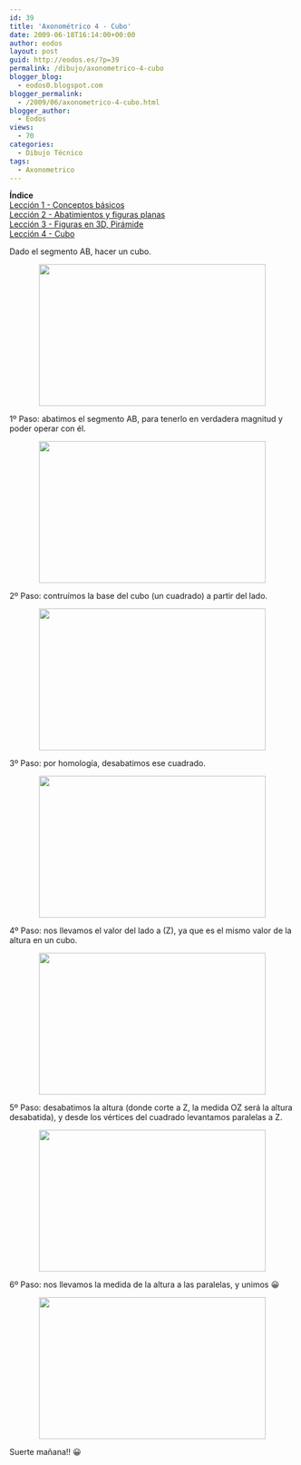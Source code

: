 ```yaml
---
id: 39
title: 'Axonométrico 4 - Cubo'
date: 2009-06-18T16:14:00+00:00
author: eodos
layout: post
guid: http://eodos.es/?p=39
permalink: /dibujo/axonometrico-4-cubo
blogger_blog:
  - eodos0.blogspot.com
blogger_permalink:
  - /2009/06/axonometrico-4-cubo.html
blogger_author:
  - Eodos
views:
  - 70
categories:
  - Dibujo Técnico
tags:
  - Axonometrico
---
```

<span style="font-weight:bold;">Índice</span>  
[Lección 1 - Conceptos básicos](http://eodos0.blogspot.com/2009/06/axonometrico-1-conceptos-basicos.html)  
[Lección 2 - Abatimientos y figuras planas](http://eodos0.blogspot.com/2009/06/axonometrico-2-abatimientos-y-figuras.html)  
[Lección 3 - Figuras en 3D, Pirámide](http://eodos0.blogspot.com/2009/06/axonometrico-3-figuras-en-3d-piramide.html)  
[Lección 4 - Cubo](http://eodos0.blogspot.com/2009/06/axonometrico-4-cubo.html)

Dado el segmento AB, hacer un cubo.

<a onblur="try {parent.deselectBloggerImageGracefully();} catch(e) {}" href="https://i1.wp.com/3.bp.blogspot.com/_H4ctsPRjMs8/SjpM6SnlJxI/AAAAAAAAAHQ/kqxJKeJYCAA/s1600-h/cubo1.png" data-rel="lightbox-0" title=""><img style="display:block; margin:0px auto 10px; text-align:center;cursor:pointer; cursor:hand;width: 400px; height: 250px;" src="https://i0.wp.com/3.bp.blogspot.com/_H4ctsPRjMs8/SjpM6SnlJxI/AAAAAAAAAHQ/kqxJKeJYCAA/s400/cubo1.png" border="0" alt="" id="BLOGGER_PHOTO_ID_5348672071769859858" data-recalc-dims="1" /></a>

1º Paso: abatimos el segmento AB, para tenerlo en verdadera magnitud y poder operar con él.

<a onblur="try {parent.deselectBloggerImageGracefully();} catch(e) {}" href="https://i1.wp.com/1.bp.blogspot.com/_H4ctsPRjMs8/SjpM6nXy2DI/AAAAAAAAAHY/BF5hzd2Rv7U/s1600-h/cubo2.png" data-rel="lightbox-1" title=""><img style="display:block; margin:0px auto 10px; text-align:center;cursor:pointer; cursor:hand;width: 400px; height: 250px;" src="https://i1.wp.com/1.bp.blogspot.com/_H4ctsPRjMs8/SjpM6nXy2DI/AAAAAAAAAHY/BF5hzd2Rv7U/s400/cubo2.png" border="0" alt="" id="BLOGGER_PHOTO_ID_5348672077340792882" data-recalc-dims="1" /></a>

2º Paso: contruímos la base del cubo (un cuadrado) a partir del lado.

<a onblur="try {parent.deselectBloggerImageGracefully();} catch(e) {}" href="https://i0.wp.com/2.bp.blogspot.com/_H4ctsPRjMs8/SjpM69WeNNI/AAAAAAAAAHg/68lsVoRGcD8/s1600-h/cubo3.png" data-rel="lightbox-2" title=""><img style="display:block; margin:0px auto 10px; text-align:center;cursor:pointer; cursor:hand;width: 400px; height: 250px;" src="https://i1.wp.com/2.bp.blogspot.com/_H4ctsPRjMs8/SjpM69WeNNI/AAAAAAAAAHg/68lsVoRGcD8/s400/cubo3.png" border="0" alt="" id="BLOGGER_PHOTO_ID_5348672083240826066" data-recalc-dims="1" /></a>

3º Paso: por homología, desabatimos ese cuadrado.

<a onblur="try {parent.deselectBloggerImageGracefully();} catch(e) {}" href="https://i0.wp.com/3.bp.blogspot.com/_H4ctsPRjMs8/SjpM68yf3PI/AAAAAAAAAHo/ocjkHQ-bHhU/s1600-h/cubo4.png" data-rel="lightbox-3" title=""><img style="display:block; margin:0px auto 10px; text-align:center;cursor:pointer; cursor:hand;width: 400px; height: 250px;" src="https://i0.wp.com/3.bp.blogspot.com/_H4ctsPRjMs8/SjpM68yf3PI/AAAAAAAAAHo/ocjkHQ-bHhU/s400/cubo4.png" border="0" alt="" id="BLOGGER_PHOTO_ID_5348672083089939698" data-recalc-dims="1" /></a>

4º Paso: nos llevamos el valor del lado a (Z), ya que es el mismo valor de la altura en un cubo.

<a onblur="try {parent.deselectBloggerImageGracefully();} catch(e) {}" href="https://i2.wp.com/2.bp.blogspot.com/_H4ctsPRjMs8/SjpM7LARa6I/AAAAAAAAAHw/GRT1IaaD2nc/s1600-h/cubo5.png" data-rel="lightbox-4" title=""><img style="display:block; margin:0px auto 10px; text-align:center;cursor:pointer; cursor:hand;width: 400px; height: 250px;" src="https://i0.wp.com/2.bp.blogspot.com/_H4ctsPRjMs8/SjpM7LARa6I/AAAAAAAAAHw/GRT1IaaD2nc/s400/cubo5.png" border="0" alt="" id="BLOGGER_PHOTO_ID_5348672086905809826" data-recalc-dims="1" /></a>

5º Paso: desabatimos la altura (donde corte a Z, la medida OZ será la altura desabatida), y desde los vértices del cuadrado levantamos paralelas a Z.

<a onblur="try {parent.deselectBloggerImageGracefully();} catch(e) {}" href="https://i2.wp.com/3.bp.blogspot.com/_H4ctsPRjMs8/SjpNYI1i9cI/AAAAAAAAAH4/o5A1c8xc2WE/s1600-h/cubo6.png" data-rel="lightbox-5" title=""><img style="display:block; margin:0px auto 10px; text-align:center;cursor:pointer; cursor:hand;width: 400px; height: 250px;" src="https://i2.wp.com/3.bp.blogspot.com/_H4ctsPRjMs8/SjpNYI1i9cI/AAAAAAAAAH4/o5A1c8xc2WE/s400/cubo6.png" border="0" alt="" id="BLOGGER_PHOTO_ID_5348672584540157378" data-recalc-dims="1" /></a>

6º Paso: nos llevamos la medida de la altura a las paralelas, y unimos 😀

<a onblur="try {parent.deselectBloggerImageGracefully();} catch(e) {}" href="https://i0.wp.com/2.bp.blogspot.com/_H4ctsPRjMs8/SjpNYcLUFvI/AAAAAAAAAIA/wARKx_LI7Vo/s1600-h/cubo7.png" data-rel="lightbox-6" title=""><img style="display:block; margin:0px auto 10px; text-align:center;cursor:pointer; cursor:hand;width: 400px; height: 250px;" src="https://i1.wp.com/2.bp.blogspot.com/_H4ctsPRjMs8/SjpNYcLUFvI/AAAAAAAAAIA/wARKx_LI7Vo/s400/cubo7.png" border="0" alt="" id="BLOGGER_PHOTO_ID_5348672589731731186" data-recalc-dims="1" /></a>

Suerte mañana!! 😀